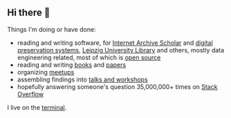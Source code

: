 ## Hi there 👋

Things I'm doing or have done:

* reading and writing software, for [Internet Archive Scholar](https://en.wikipedia.org/wiki/Internet_Archive_Scholar) and [digital preservation systems](https://support.archive-it.org/hc/en-us/articles/7581641831956-Vault), [Leipzig University Library](https://en.wikipedia.org/wiki/Leipzig_University_Library) and others, mostly data engineering related, most of which is [open source](https://github.com/miku)
* reading and writing [books](https://openlibrary.org/authors/OL7497124A/Martin_Czygan) and [papers](https://scholar.google.de/citations?user=7gueY4EAAAAJ)
* organizing [meetups](https://golangleipzig.space)
* assembling findings into [talks and workshops](https://github.com/miku/workshops)
* hopefully answering someone's question 35,000,000+ times on [Stack Overflow](https://stackoverflow.com/users/89391/miku?tab=profile)

I live on the [terminal](https://web.stanford.edu/class/cs81n/command.txt).
